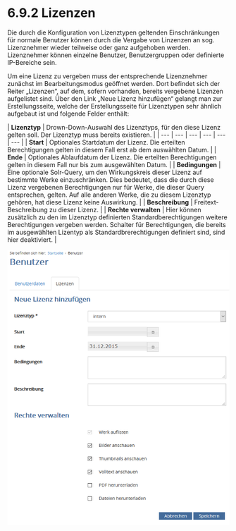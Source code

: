 # 6.9.2 Lizenzen

Die durch die Konfiguration von Lizenztypen geltenden Einschränkungen für normale Benutzer können durch die Vergabe von Linzenzen an sog. Lizenznehmer wieder teilweise oder ganz aufgehoben werden. Lizenznehmer können einzelne Benutzer, Benutzergruppen oder definierte IP-Bereiche sein.

Um eine Lizenz zu vergeben muss der entsprechende Lizenznehmer zunächst im Bearbeitungsmodus geöffnet werden. Dort befindet sich der Reiter „Lizenzen“, auf dem, sofern vorhanden, bereits vergebene Lizenzen aufgelistet sind. Über den Link „Neue Lizenz hinzufügen“ gelangt man zur Erstellungsseite, welche der Erstellungsseite für Lizenztypen sehr ähnlich aufgebaut ist und folgende Felder enthält:



| **Lizenztyp**  | Drown-Down-Auswahl des Lizenztyps, für den diese Lizenz gelten soll. Der Lizenztyp muss bereits existieren. |
| --- | --- | --- | --- | --- | --- |
| **Start**  | Optionales Startdatum der Lizenz. Die erteilten Berechtigungen gelten in diesem Fall erst ab dem auswählten Datum. |
| **Ende**  | Optionales Ablaufdatum der Lizenz. Die erteilten Berechtigungen gelten in diesem Fall nur bis zum ausgewählten Datum. |
| **Bedingungen**  | Eine optionale Solr-Query, um den Wirkungskreis dieser Lizenz auf bestimmte Werke einzuschränken. Dies bedeutet, dass die durch diese Lizenz vergebenen Berechtigungen  nur für Werke, die dieser Query entsprechen, gelten. Auf alle anderen Werke, die zu diesem Lizenztyp gehören, hat diese Lizenz keine Auswirkung. |
| **Beschreibung**  | Freitext-Beschreibung zu dieser Lizenz.  |
| **Rechte verwalten**  | Hier können zusätzlich zu den im Lizenztyp definierten Standardberechtigungen weitere Berechtigungen vergeben werden. Schalter für Berechtigungen, die bereits im ausgewählten Lizentyp als Standardbrerechtigungen definiert sind, sind hier deaktiviert. |

![](../../.gitbook/assets/neue-linzenz.png)

